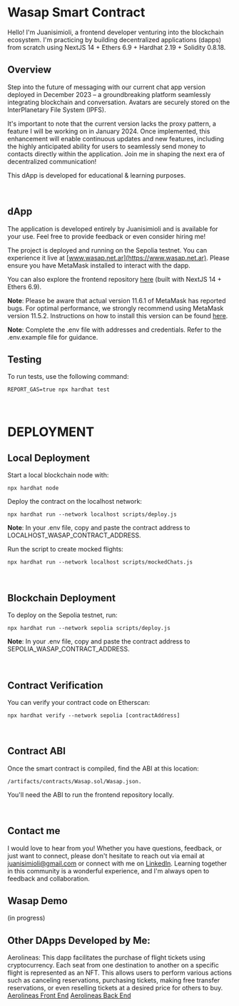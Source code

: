 # Wasap Smart Contract

Hello! I'm Juanisimioli, a frontend developer venturing into the blockchain ecosystem. I'm practicing by building decentralized applications (dapps) from scratch using NextJS 14 + Ethers 6.9 + Hardhat 2.19 + Solidity 0.8.18.

## Overview

Step into the future of messaging with our current chat app version deployed in December 2023 – a groundbreaking platform seamlessly integrating blockchain and conversation. Avatars are securely stored on the InterPlanetary File System (IPFS).

It's important to note that the current version lacks the proxy pattern, a feature I will be working on in January 2024. Once implemented, this enhancement will enable continuous updates and new features, including the highly anticipated ability for users to seamlessly send money to contacts directly within the application. Join me in shaping the next era of decentralized communication!

This dApp is developed for educational & learning purposes.

<br/>

## dApp

The application is developed entirely by Juanisimioli and is available for your use. Feel free to provide feedback or even consider hiring me!

The project is deployed and running on the Sepolia testnet. You can experience it live at [www.wasap.net.ar](https://www.wasap.net.ar). Please ensure you have MetaMask installed to interact with the dapp.

You can also explore the frontend repository [here](https://github.com/juanisimioli/wasap_fe) (built with NextJS 14 + Ethers 6.9).

**Note**: Please be aware that actual version 11.6.1 of MetaMask has reported bugs. For optimal performance, we strongly recommend using MetaMask version 11.5.2. Instructions on how to install this version can be found [here](https://support.metamask.io/hc/en-us/articles/360016336611-Revert-back-to-earlier-version-or-add-custom-build-to-Chrome).

**Note**: Complete the .env file with addresses and credentials. Refer to the .env.example file for guidance.

## Testing

To run tests, use the following command:

```shell
REPORT_GAS=true npx hardhat test
```

<br/>

# DEPLOYMENT

## Local Deployment

Start a local blockchain node with:

```shell
npx hardhat node
```

Deploy the contract on the localhost network:

```shell
npx hardhat run --network localhost scripts/deploy.js
```

**Note**: In your .env file, copy and paste the contract address to LOCALHOST_WASAP_CONTRACT_ADDRESS.

Run the script to create mocked flights:

```shell
npx hardhat run --network localhost scripts/mockedChats.js
```

<br/>

## Blockchain Deployment

To deploy on the Sepolia testnet, run:

```shell
npx hardhat run --network sepolia scripts/deploy.js
```

**Note**: In your .env file, copy and paste the contract address to SEPOLIA_WASAP_CONTRACT_ADDRESS.

<br/>

## Contract Verification

You can verify your contract code on Etherscan:

```shell
npx hardhat verify --network sepolia [contractAddress]

```

<br/>

## Contract ABI

Once the smart contract is compiled, find the ABI at this location:

```shell
/artifacts/contracts/Wasap.sol/Wasap.json.
```

You'll need the ABI to run the frontend repository locally.

<br/>

## Contact me

I would love to hear from you! Whether you have questions, feedback, or just want to connect, please don't hesitate to reach out via email at [juanisimioli@gmail.com](mailto:juanisimioli@gmail.com) or connect with me on [LinkedIn](https://www.linkedin.com/in/juanisimioli/). Learning together in this community is a wonderful experience, and I'm always open to feedback and collaboration.

## Wasap Demo

(in progress)

## Other DApps Developed by Me:

Aerolineas: This dapp facilitates the purchase of flight tickets using cryptocurrency. Each seat from one destination to another on a specific flight is represented as an NFT. This allows users to perform various actions such as canceling reservations, purchasing tickets, making free transfer reservations, or even reselling tickets at a desired price for others to buy.
[Aerolineas Front End](https://github.com/juanisimioli/aerolineas_fe)
[Aerolineas Back End](https://github.com/juanisimioli/aerolineas_be)

